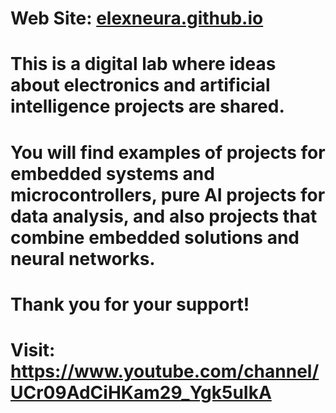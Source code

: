 # Web Site: [elexneura.github.io](https://elexneura.github.io)

# This is a digital lab where ideas about electronics and artificial intelligence projects are shared.

# You will find examples of projects for embedded systems and microcontrollers, pure AI projects for data analysis, and also projects that combine embedded solutions and neural networks.

# Thank you for your support!

# Visit: https://www.youtube.com/channel/UCr09AdCiHKam29_Ygk5uIkA


